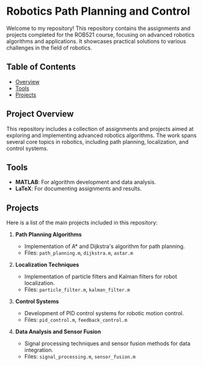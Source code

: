 # Robotics Path Planning and Control

Welcome to my repository! This repository contains the assignments and projects completed for the ROB521 course, focusing on advanced robotics algorithms and applications. It showcases practical solutions to various challenges in the field of robotics.

## Table of Contents

- [Overview](#project-overview)
- [Tools](#tools)
- [Projects](#projects)


## Project Overview

This repository includes a collection of assignments and projects aimed at exploring and implementing advanced robotics algorithms. The work spans several core topics in robotics, including path planning, localization, and control systems.

## Tools

- **MATLAB**: For algorithm development and data analysis.
- **LaTeX**: For documenting assignments and results.
  
## Projects

Here is a list of the main projects included in this repository:

1. **Path Planning Algorithms**
   - Implementation of A* and Dijkstra's algorithm for path planning.
   - Files: `path_planning.m`, `dijkstra.m`, `astar.m`

2. **Localization Techniques**
   - Implementation of particle filters and Kalman filters for robot localization.
   - Files: `particle_filter.m`, `kalman_filter.m`

3. **Control Systems**
   - Development of PID control systems for robotic motion control.
   - Files: `pid_control.m`, `feedback_control.m`

4. **Data Analysis and Sensor Fusion**
   - Signal processing techniques and sensor fusion methods for data integration.
   - Files: `signal_processing.m`, `sensor_fusion.m`
